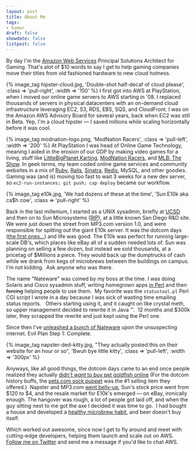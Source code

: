 ```yaml
---
layout: post
title: About Me
tags:
- humor
draft: false
showdate: false
listpost: false
---
```


By day I'm the [Amazon Web Services](http://aws.amazon.com) Principal Solutions Architect
for Gaming. That's alot of $10 words to say I get to help gaming companies move their titles
from old fashioned hardware to new cloud hotness.
<!--more-->
{% image_tag hipster-cloud.jpg, 'Double-shot half-decaf of cloud please', :class => 'pull-right', :width => '150' %}
I first got into AWS at PlayStation, when I moved our online game servers to AWS starting in '08.
I replaced thousands of servers in physical datacenters with an on-demand cloud
infrastructure leveraging EC2, S3, RDS, EBS, SQS, and CloudFront.
I was on the Amazon AWS Advisory Board for several years, back when EC2 was still in Beta. Yep,
I'm a cloud hipster &mdash; I saved millions while scaling horizontally before it was cool.

{% image_tag modnation-logo.png, 'ModNation Racers', :class => 'pull-left', :width => '200' %}
At PlayStation I was head of Online Game Technology, meaning I aided in the erosion of our GDP by
making video games for a living, stuff like [LittleBigPlanet Karting](http://karting.lbp.me),
[ModNation Racers](http://community.modnation.com), and [MLB: The Show](http://www.theshownation.com).
In geek terms, my team coded online game services and community websites in a mix of
[Ruby](http://ruby-lang.org), [Rails](http://blog.rubyonrails.org), [Sinatra](http://sinatrarb.com),
[Redis](http://redis.io), MySQL, and other goodies.  Gaming was (and is) moving too fast to wait
3 weeks for a new dev server, so `ec2-run-instances; git push; cap deploy` became our workflow.

<!--
Our entire stack was asynchronous and event-driven,
and you should really read [the quick history of haproxy's design choices](http://haproxy.1wt.eu/#desi) if you haven't.
-->
{% image_tag e10k.jpg, 'We had dozens of these at the time', 'Sun E10k aka ca$h cow', :class => 'pull-right' %}

Back in the last millenium, I started as a UNIX sysadmin, briefly at [UCSD](http://www.ucsd.edu) and then
on to Sun Microsystems ([RIP](http://localhost:4000/images/sunrip.jpg)), at a little known San Diego R&D site.
We were just down the street from MP3.com version 1.0,
and were responsible for spitting out the giant E10k server. It was the dotcom days ([the first ones...](http://en.wikipedia.org/wiki/Dot-com_bubble)) and life was good.
The E10k was perfect for running large-scale DB's, which places like eBay all of a sudden needed lots of.
Sun was planning on selling a few dozen, but instead we sold thousands, at a pricetag of $Millions a piece.
They would back up the dumptrucks of cash while we drank from kegs of microbrews between the buildings
on campus.  I'm not kidding.  Ask anyone who was there.

The name "Nateware" was coined by my boss at the time. I was doing Solaris and Cisco sysadmin stuff,
writing homegrown apps <a href="http://search.cpan.org/~nwiger/">in Perl</a> and then
<strike>forcing</strike> helping people to use them.  My favorite was the `statustool.pl` Perl CGI
script I wrote in a day because I was sick of wasting time emailing status reports.   Others
starting using it, and it caught on like crystal meth, so upper management decided to rewrite
it in Java &trade;.  12 months and $300k later, they scrapped the rewrite and just kept using the Perl one.

Since then I've [unleashed a bunch of Nateware](http://github.com/nateware) upon the unsuspecting internet.
Evil Plan Step 1: Complete.

{% image_tag napster-ded-kitty.jpg, "They actually posted this on their website for an hour or so", 'Bwuh bye little kitty', :class => 'pull-left', :width => '300px' %}

Anyways, like all good things, the dotcom days came to an end once people realized they actually
[didn't <em>want</em> to buy pet goldfish online](http://news.cnet.com/2100-1017-248230.html)
(For the dotcom history buffs, the 
[pets.com sock puppet](http://www.stefanoparis.com/stefmedia/petsdotcom/petsdotcom.html) was
the #1 selling item they offered.)  Napster and MP3.com [went belly-up](http://www.forbes.com/2001/05/21/0521topnews.html),
Sun's stock price went from $120 to $4, and the resale market for E10k's emerged — on eBay, ironically enough.
The hangover was rough, a lot of people got laid off, and when the guy sitting next to me got
the axe I decided it was time to go.  I had bought a house and developed a [healthy microbrew
habit](http://beerlabels.com), and beer doesn't buy itself.

Which worked out awesome, since now I get to fly around and meet with cutting-edge
developers, helping them launch and scale out on AWS. [Follow me on Twitter](http://twitter.com/nateware)
and send me a message if you'd like to chat AWS.

